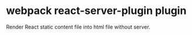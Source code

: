 # webpack react-server-plugin plugin

Render React static content file into html file without server.
